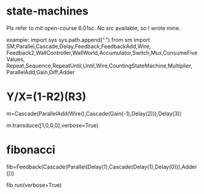 # state-machines
Pls refer to mit open-course 6.01sc. No src available, so I wrote mine.


example:
import sys
sys.path.append(".")
from sm import SM,Parallel,Cascade,Delay,Feedback,FeedbackAdd,Wire, \
     Feedback2,WallController,WallWorld,Accumulator,Switch,Mux,ConsumeFiveValues, \
     Repeat,Sequence,RepeatUntil,Until,Wire,CountingStateMachine,Multiplier, \
     ParallelAdd,Gain,Diff,Adder

# Y/X=(1-R**2)(R**3)
m=Cascade(ParallelAdd(Wire(),Cascade(Gain(-1),Delay(2))),Delay(3)) 

m.transduce([1,0,0,0],verbose=True)

# fibonacci
fib=Feedback(Cascade(Parallel(Delay(1),Cascade(Delay(1),Delay(0))),Adder()))

fib.run(verbose=True)
